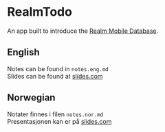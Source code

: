 # RealmTodo

An app built to introduce the [Realm Mobile Database](https://realm.io/products/realm-mobile-database/).

## English

Notes can be found in `notes.eng.md`  
Slides can be found at [slides.com](http://slides.com/jonstodle/realm-eng)

## Norwegian

Notater finnes i filen `notes.nor.md`  
Presentasjonen kan er på [slides.com](http://slides.com/jonstodle/realm-nor)